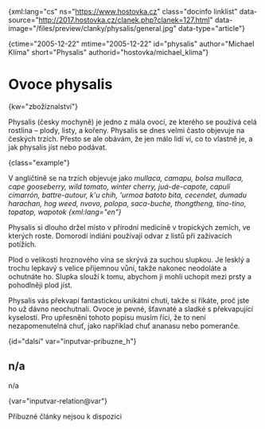 
{xml:lang="cs" ns="https://www.hostovka.cz" class="docinfo linklist" data-source="http://2017.hostovka.cz/clanek.php?clanek=127.html" data-image="/files/preview/clanky/physalis/general.jpg" data-type="article"}

{ctime="2005-12-22" mtime="2005-12-22" id="physalis" author="Michael Klíma" short="Physalis" authorid="hostovka/michael_klima"}

# Ovoce physalis

<!-- generated attribute kw by user_udpatekw.sh on 2020-05-12, do not edit -->

{kw="zbožíznalství"}

Physalis (česky mochyně) je jedno z mála ovocí, ze kterého se používá celá rostlina – plody, listy, a kořeny. Physalis se dnes velmi často objevuje na českých trzích. Přesto se ale obávám, že jen málo lidí ví, co to vlastně je, a jak physalis jíst nebo podávat.

{class="example"}

V angličtině se na trzích objevuje jako _mullaca, camapu, bolsa mullaca, cape gooseberry, wild tomato, winter cherry, juá-de-capote, capulí cimarrón, battre-autour, k'u chih, 'urmoa batoto bita, cecendet, dumadu harachan, hog weed, nvovo, polopa, saca-buche, thongtheng, tino-tino, topatop, wapotok {xml:lang="en"}_

Physalis si dlouho držel místo v přírodní medicíně v tropických zemích, ve kterých roste. Domorodí indiáni používají odvar z listů při zažívacích potížích.

Plod o velikosti hroznového vína se skrývá za suchou slupkou. Je lesklý a trochu lepkavý s velice příjemnou vůní, takže nakonec neodoláte a ochutnáte ho. Slupka slouží k tomu, abychom ji mohli uchopit mezi prsty a pohodlněji plod jíst.

Physalis vás překvapí fantastickou unikátní chutí, takže si říkáte, proč jste ho už dávno neochutnali. Ovoce je pevné, šťavnaté a sladké s překvapující kyselostí. Pro upřesnění tohoto popisu musím říci, že to není nezapomenutelná chuť, jako například chuť ananasu nebo pomeranče.

{id="dalsi" var="inputvar-pribuzne_h"}

## n/a

n/a

{var="inputvar-relation@var"}

Příbuzné články nejsou k dispozici

